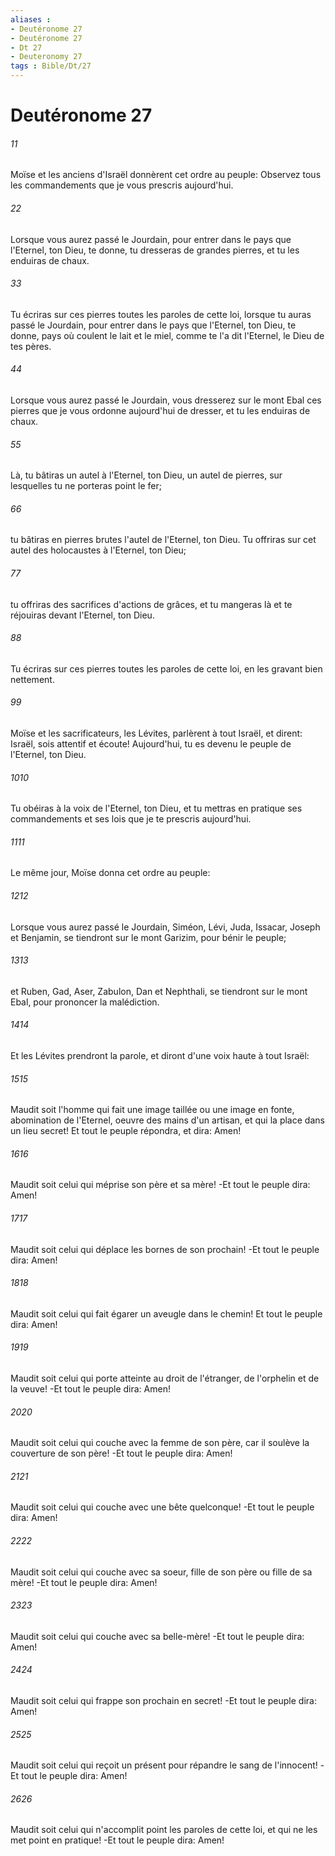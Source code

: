 ```yaml
---
aliases : 
- Deutéronome 27
- Deutéronome 27
- Dt 27
- Deuteronomy 27
tags : Bible/Dt/27
---
```


# Deutéronome 27

###### 11
Moïse et les anciens d'Israël donnèrent cet ordre au peuple: Observez tous les commandements que je vous prescris aujourd'hui.
###### 22
Lorsque vous aurez passé le Jourdain, pour entrer dans le pays que l'Eternel, ton Dieu, te donne, tu dresseras de grandes pierres, et tu les enduiras de chaux.
###### 33
Tu écriras sur ces pierres toutes les paroles de cette loi, lorsque tu auras passé le Jourdain, pour entrer dans le pays que l'Eternel, ton Dieu, te donne, pays où coulent le lait et le miel, comme te l'a dit l'Eternel, le Dieu de tes pères.
###### 44
Lorsque vous aurez passé le Jourdain, vous dresserez sur le mont Ebal ces pierres que je vous ordonne aujourd'hui de dresser, et tu les enduiras de chaux.
###### 55
Là, tu bâtiras un autel à l'Eternel, ton Dieu, un autel de pierres, sur lesquelles tu ne porteras point le fer;
###### 66
tu bâtiras en pierres brutes l'autel de l'Eternel, ton Dieu. Tu offriras sur cet autel des holocaustes à l'Eternel, ton Dieu;
###### 77
tu offriras des sacrifices d'actions de grâces, et tu mangeras là et te réjouiras devant l'Eternel, ton Dieu.
###### 88
Tu écriras sur ces pierres toutes les paroles de cette loi, en les gravant bien nettement.
###### 99
Moïse et les sacrificateurs, les Lévites, parlèrent à tout Israël, et dirent: Israël, sois attentif et écoute! Aujourd'hui, tu es devenu le peuple de l'Eternel, ton Dieu.
###### 1010
Tu obéiras à la voix de l'Eternel, ton Dieu, et tu mettras en pratique ses commandements et ses lois que je te prescris aujourd'hui.
###### 1111
Le même jour, Moïse donna cet ordre au peuple:
###### 1212
Lorsque vous aurez passé le Jourdain, Siméon, Lévi, Juda, Issacar, Joseph et Benjamin, se tiendront sur le mont Garizim, pour bénir le peuple;
###### 1313
et Ruben, Gad, Aser, Zabulon, Dan et Nephthali, se tiendront sur le mont Ebal, pour prononcer la malédiction.
###### 1414
Et les Lévites prendront la parole, et diront d'une voix haute à tout Israël:
###### 1515
Maudit soit l'homme qui fait une image taillée ou une image en fonte, abomination de l'Eternel, oeuvre des mains d'un artisan, et qui la place dans un lieu secret! Et tout le peuple répondra, et dira: Amen!
###### 1616
Maudit soit celui qui méprise son père et sa mère! -Et tout le peuple dira: Amen!
###### 1717
Maudit soit celui qui déplace les bornes de son prochain! -Et tout le peuple dira: Amen!
###### 1818
Maudit soit celui qui fait égarer un aveugle dans le chemin! Et tout le peuple dira: Amen!
###### 1919
Maudit soit celui qui porte atteinte au droit de l'étranger, de l'orphelin et de la veuve! -Et tout le peuple dira: Amen!
###### 2020
Maudit soit celui qui couche avec la femme de son père, car il soulève la couverture de son père! -Et tout le peuple dira: Amen!
###### 2121
Maudit soit celui qui couche avec une bête quelconque! -Et tout le peuple dira: Amen!
###### 2222
Maudit soit celui qui couche avec sa soeur, fille de son père ou fille de sa mère! -Et tout le peuple dira: Amen!
###### 2323
Maudit soit celui qui couche avec sa belle-mère! -Et tout le peuple dira: Amen!
###### 2424
Maudit soit celui qui frappe son prochain en secret! -Et tout le peuple dira: Amen!
###### 2525
Maudit soit celui qui reçoit un présent pour répandre le sang de l'innocent! -Et tout le peuple dira: Amen!
###### 2626
Maudit soit celui qui n'accomplit point les paroles de cette loi, et qui ne les met point en pratique! -Et tout le peuple dira: Amen!
